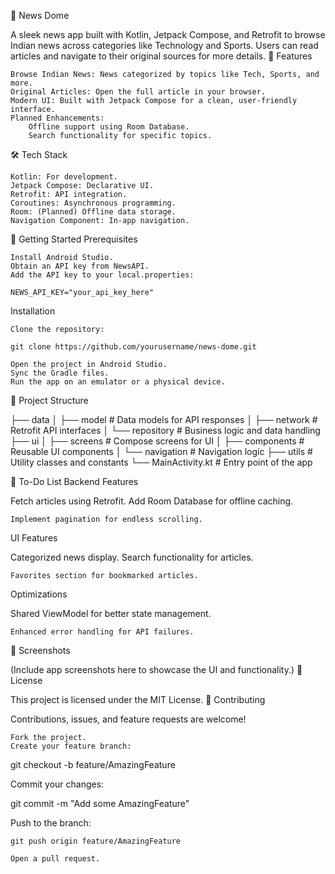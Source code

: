 📱 News Dome

A sleek news app built with Kotlin, Jetpack Compose, and Retrofit to browse Indian news across categories like Technology and Sports. Users can read articles and navigate to their original sources for more details.
🌟 Features

    Browse Indian News: News categorized by topics like Tech, Sports, and more.
    Original Articles: Open the full article in your browser.
    Modern UI: Built with Jetpack Compose for a clean, user-friendly interface.
    Planned Enhancements:
        Offline support using Room Database.
        Search functionality for specific topics.

🛠️ Tech Stack

    Kotlin: For development.
    Jetpack Compose: Declarative UI.
    Retrofit: API integration.
    Coroutines: Asynchronous programming.
    Room: (Planned) Offline data storage.
    Navigation Component: In-app navigation.

🚀 Getting Started
Prerequisites

    Install Android Studio.
    Obtain an API key from NewsAPI.
    Add the API key to your local.properties:

    NEWS_API_KEY="your_api_key_here"  

Installation

    Clone the repository:

    git clone https://github.com/yourusername/news-dome.git  

    Open the project in Android Studio.
    Sync the Gradle files.
    Run the app on an emulator or a physical device.

📂 Project Structure

├── data
│   ├── model          # Data models for API responses
│   ├── network        # Retrofit API interfaces
│   └── repository     # Business logic and data handling
├── ui
│   ├── screens        # Compose screens for UI
│   ├── components     # Reusable UI components
│   └── navigation     # Navigation logic
├── utils              # Utility classes and constants
└── MainActivity.kt    # Entry point of the app

📝 To-Do List
Backend Features

Fetch articles using Retrofit.
Add Room Database for offline caching.

    Implement pagination for endless scrolling.

UI Features

Categorized news display.
Search functionality for articles.

    Favorites section for bookmarked articles.

Optimizations

Shared ViewModel for better state management.

    Enhanced error handling for API failures.

📸 Screenshots

(Include app screenshots here to showcase the UI and functionality.)
📜 License

This project is licensed under the MIT License.
🤝 Contributing

Contributions, issues, and feature requests are welcome!

    Fork the project.
    Create your feature branch:

git checkout -b feature/AmazingFeature  

Commit your changes:

git commit -m "Add some AmazingFeature"  

Push to the branch:

    git push origin feature/AmazingFeature  

    Open a pull request.

